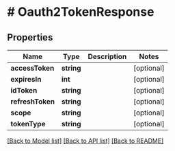 # # Oauth2TokenResponse

## Properties

Name | Type | Description | Notes
------------ | ------------- | ------------- | -------------
**accessToken** | **string** |  | [optional] 
**expiresIn** | **int** |  | [optional] 
**idToken** | **string** |  | [optional] 
**refreshToken** | **string** |  | [optional] 
**scope** | **string** |  | [optional] 
**tokenType** | **string** |  | [optional] 

[[Back to Model list]](../../README.md#documentation-for-models) [[Back to API list]](../../README.md#documentation-for-api-endpoints) [[Back to README]](../../README.md)


